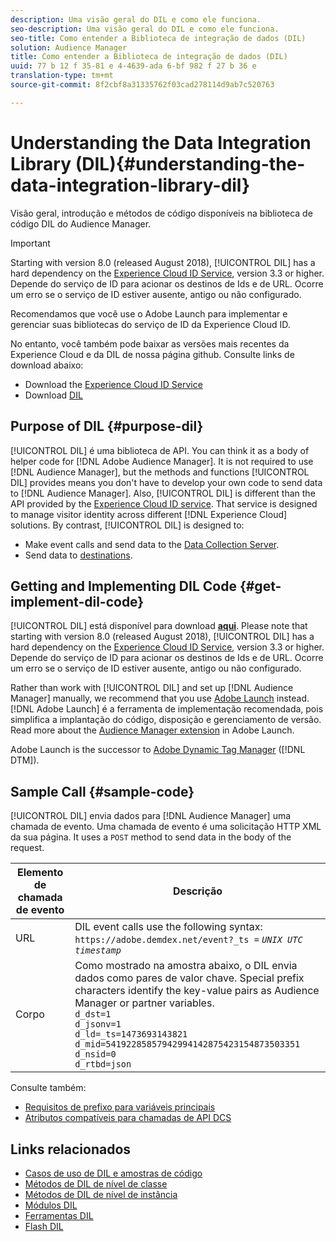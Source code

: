 ```yaml
---
description: Uma visão geral do DIL e como ele funciona.
seo-description: Uma visão geral do DIL e como ele funciona.
seo-title: Como entender a Biblioteca de integração de dados (DIL)
solution: Audience Manager
title: Como entender a Biblioteca de integração de dados (DIL)
uuid: 77 b 12 f 35-81 e 4-4639-ada 6-bf 982 f 27 b 36 e
translation-type: tm+mt
source-git-commit: 8f2cbf8a31335762f03cad278114d9ab7c520763

---
```



# Understanding the Data Integration Library (DIL){#understanding-the-data-integration-library-dil}

Visão geral, introdução e métodos de código disponíveis na biblioteca de código DIL do Audience Manager.

>[!IMPORTANT]
>
>Starting with version 8.0 (released August 2018), [!UICONTROL DIL] has a hard dependency on the [Experience Cloud ID Service](https://marketing.adobe.com/resources/help/en_US/mcvid/), version 3.3 or higher. Depende do serviço de ID para acionar os destinos de Ids e de URL. Ocorre um erro se o serviço de ID estiver ausente, antigo ou não configurado.
>
>Recomendamos que você use o Adobe Launch para implementar e gerenciar suas bibliotecas do serviço de ID da Experience Cloud ID.

No entanto, você também pode baixar as versões mais recentes da Experience Cloud e da DIL de nossa página github. Consulte links de download abaixo:

* Download the [Experience Cloud ID Service](https://github.com/Adobe-Marketing-Cloud/id-service/releases)
* Download [DIL](https://github.com/Adobe-Marketing-Cloud/dil/releases)

## Purpose of DIL {#purpose-dil}

[!UICONTROL DIL] é uma biblioteca de API. You can think it as a body of helper code for [!DNL Adobe Audience Manager]. It is not required to use [!DNL Audience Manager], but the methods and functions [!UICONTROL DIL] provides means you don't have to develop your own code to send data to [!DNL Audience Manager]. Also, [!UICONTROL DIL] is different than the API provided by the [Experience Cloud ID service](https://marketing.adobe.com/resources/help/en_US/mcvid/). That service is designed to manage visitor identity across different [!DNL Experience Cloud] solutions. By contrast, [!UICONTROL DIL] is designed to:

* Make event calls and send data to the [Data Collection Server](../reference/system-components/components-data-collection.md).
* Send data to [destinations](../features/destinations/destinations.md).

## Getting and Implementing DIL Code {#get-implement-dil-code}

[!UICONTROL DIL] está disponível para download **[aqui](https://github.com/Adobe-Marketing-Cloud/dil/releases)**. Please note that starting with version 8.0 (released August 2018), [!UICONTROL DIL] has a hard dependency on the [Experience Cloud ID Service](https://marketing.adobe.com/resources/help/en_US/mcvid/), version 3.3 or higher. Depende do serviço de ID para acionar os destinos de Ids e de URL. Ocorre um erro se o serviço de ID estiver ausente, antigo ou não configurado.

Rather than work with [!UICONTROL DIL] and set up [!DNL Audience Manager] manually, we recommend that you use [Adobe Launch](https://docs.adobelaunch.com/) instead. [!DNL Adobe Launch] é a ferramenta de implementação recomendada, pois simplifica a implantação do código, disposição e gerenciamento de versão. Read more about the [Audience Manager extension](https://docs.adobelaunch.com/extension-reference/web/adobe-audience-manager-extension) in Adobe Launch.

Adobe Launch is the successor to [Adobe Dynamic Tag Manager](https://marketing.adobe.com/resources/help/en_US/dtm/c_overview.html) ([!DNL DTM]).

## Sample Call {#sample-code}

[!UICONTROL DIL] envia dados para [!DNL Audience Manager] uma chamada de evento. Uma chamada de evento é uma solicitação HTTP XML da sua página. It uses a `POST` method to send data in the body of the request.

| Elemento de chamada de evento | Descrição |
|--- |--- |
| URL | DIL event calls use the following syntax: `https://adobe.demdex.net/event?_ts =` *`UNIX UTC timestamp`* |
| Corpo | Como mostrado na amostra abaixo, o DIL envia dados como pares de valor chave. Special prefix characters identify the key-value pairs as Audience Manager or partner variables.<br>`d_dst=1`<br>`d_jsonv=1`<br>`d_ld=_ts=1473693143821`<br>`d_mid=54192285857942994142875423154873503351`<br>`d_nsid=0`<br>`d_rtbd=json`<br> |

Consulte também:
* [Requisitos de prefixo para variáveis principais](../features/traits/trait-variable-prefixes.md)
* [Atributos compatíveis para chamadas de API DCS](../api/dcs-intro/dcs-api-reference/dcs-keys.md)

## Links relacionados

* [Casos de uso de DIL e amostras de código](/help/using/dil/dil-use-cases.md)
* [Métodos de DIL de nível de classe](/help/using/dil/dil-class-overview/dil-start.md)
* [Métodos de DIL de nível de instância](/help/using/dil/dil-instance-methods.md)
* [Módulos DIL](/help/using/dil/dil-modules.md)
* [Ferramentas DIL](/help/using/dil/dil-tools.md)
* [Flash DIL](/help/using/dil/dil-flash.md)